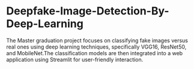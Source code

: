 # Deepfake-Image-Detection-By-Deep-Learning
The Master graduation project focuses on classifying fake images versus real ones using deep learning techniques, specifically VGG16, ResNet50, and MobileNet.The classification models are then integrated into a web application using Streamlit for user-friendly interaction.
